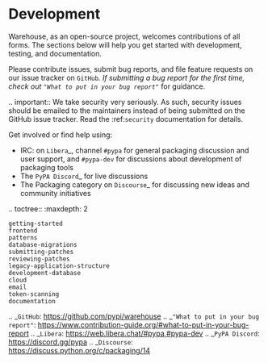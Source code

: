 Development
===========

Warehouse, as an open-source project, welcomes contributions of all forms. The
sections below will help you get started with development, testing, and
documentation.

Please contribute issues, submit bug reports, and file feature requests on our
issue tracker on `GitHub`_. If submitting a bug report for the first time,
check out `"What to put in your bug report"`_ for guidance.

.. important:: We take security very seriously. As such, security issues should
               be emailed to the maintainers instead of being submitted on the
               GitHub issue tracker. Read the :ref:`security` documentation for
               details.

Get involved or find help using:

- IRC: on `Libera`_, channel ``#pypa`` for general
  packaging discussion and user support,
  and ``#pypa-dev`` for discussions about development of packaging tools
- The `PyPA Discord`_ for live discussions
- The Packaging category on `Discourse`_ for
  discussing new ideas and community initiatives


.. toctree::
    :maxdepth: 2

    getting-started
    frontend
    patterns
    database-migrations
    submitting-patches
    reviewing-patches
    legacy-application-structure
    development-database
    cloud
    email
    token-scanning
    documentation

.. _`GitHub`: https://github.com/pypi/warehouse
.. _`"What to put in your bug report"`: https://www.contribution-guide.org/#what-to-put-in-your-bug-report
.. _`Libera`: https://web.libera.chat/#pypa,#pypa-dev
.. _`PyPA Discord`: https://discord.gg/pypa
.. _`Discourse`: https://discuss.python.org/c/packaging/14
